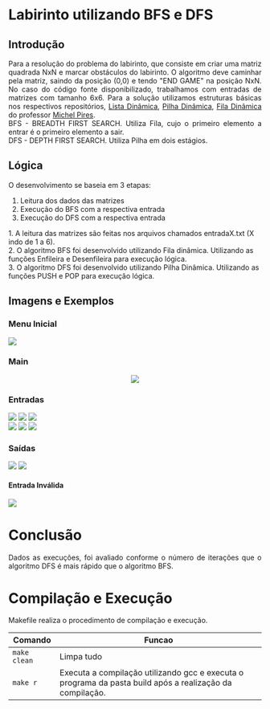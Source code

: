 # Labirinto utilizando BFS e DFS
## Introdução
<p align="justify">
  Para a resolução do problema do labirinto, que consiste em criar uma matriz quadrada NxN e marcar obstáculos do labirinto. O algoritmo deve caminhar pela matriz, saindo da posição (0,0) e tendo "END GAME" na posição NxN. No caso do código fonte disponibilizado, trabalhamos com entradas de matrizes com tamanho 6x6. Para a solução utilizamos estruturas básicas nos respectivos repositórios, <a href = "https://github.com/mpiress/dynamic_list">Lista Dinâmica</a>, <a href = "https://github.com/mpiress/dynamic_stack">Pilha Dinâmica</a>, <a href = "https://github.com/mpiress/dynamic_queue">Fila Dinâmica</a> do professor <a href ="https://github.com/mpiress">Michel Pires</a>.<br>
   BFS - BREADTH FIRST SEARCH. Utiliza Fila, cujo o primeiro elemento a entrar é o primeiro elemento a sair.<br>
   DFS - DEPTH FIRST SEARCH. Utiliza Pilha em dois estágios.
</p>

## Lógica
<p align="justify">
  O desenvolvimento se baseia em 3 etapas:
  <ol>
    <li> Leitura dos dados das matrizes</li>
    <li> Execução do BFS com a respectiva entrada</li>
    <li> Execução do DFS com a respectiva entrada</li>
</ol>
  1. A leitura das matrizes são feitas nos arquivos chamados entradaX.txt (X indo de 1 a 6). <br>
  2. O algoritmo BFS foi desenvolvido utilizando Fila dinâmica. Utilizando as funções Enfileira e Desenfileira para execução lógica.<br>
  3. O algoritmo DFS foi desenvolvido utilizando Pilha Dinâmica. Utilizando as funções PUSH e POP para execução lógica.
</p>

## Imagens e Exemplos

### Menu Inicial
<p align="left">
  <img src="imgs/menu.PNG"></img>
</p>

### Main
<p align="center">
  <img src="imgs/main.PNG"></img>
</p>

### Entradas
<p align="center">
  
  <img src="imgs/dados1.PNG" ></img>
  <img src="imgs/dados2.PNG"></img>
  <img src="imgs/dados3.PNG"></img>
  <br>
  <img src="imgs/dados4.PNG" ></img>
  <img src="imgs/dados5.PNG"></img>
  <img src="imgs/dados6.PNG"></img>
  
</p>

### Saídas
<p align="left">
  
  <img src="imgs/entrada1.PNG" ></img>
  <img src="imgs/entrada2.PNG"></img>
  <br>
</p>

#### Entrada Inválida
<p align="left">
  <img src="imgs/entradainvalida.PNG"></img>
</p>

# Conclusão
<p align="justify">
  Dados as execuções, foi avaliado conforme o número de iterações que o algoritmo DFS é mais rápido que o algoritmo BFS.
</p>


# Compilação e Execução

Makefile realiza o procedimento de compilação e execução.

|Comando| Funcao|
|----|----|
|`make clean`|Limpa tudo|
|`make r`|Executa a compilação utilizando gcc e executa o programa da pasta build após a realização da compilação.|
